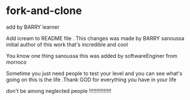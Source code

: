 # fork-and-clone
add by BARRY learner 


Add icream to README file . This changes was made by BARRY sanoussa 
initial author of this work that's incredible and cool

You know one thing sanoussa this was added by softwareEnginer from morroco 

Sometime you just need people to test your level and you can see what's going on this is the life .Thank GOD for everything you have in your life 

don't be among neglected people !!!!!!!!!!!!!!!
